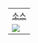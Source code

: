 <table>
   <tr>
   <td align="center"><a href="https://github.com/sey2/IOT/blob/master/Arduino/src/led_base.ino">소스 </a></td>
  </tr>
  <tr>
    <td><img  src="https://user-images.githubusercontent.com/54762273/158343418-25db0545-c2af-497b-bb3d-969fa4ac231a.gif"></td>
  </tr>
</table>